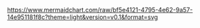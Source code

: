 https://www.mermaidchart.com/raw/bf5e4121-4795-4e62-9a57-14e951181f8c?theme=light&version=v0.1&format=svg
